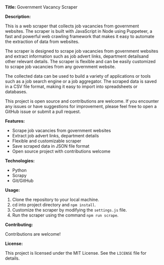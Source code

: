**Title:** Government Vacancy Scraper

**Description:**

This is a web scraper that collects job vacancies from government websites. The scraper is built with JavaScript in Node using Puppeteer, a fast and powerful web crawling framework that makes it easy to automate the extraction of data from websites.

The scraper is designed to scrape job vacancies from government websites and extract information such as job advert links, department detailsand other relevant details. The scraper is flexible and can be easily customized to scrape job vacancies from any government website.

The collected data can be used to build a variety of applications or tools such as a job search engine or a job aggregator. The scraped data is saved in a CSV file format, making it easy to import into spreadsheets or databases.

This project is open source and contributions are welcome. If you encounter any issues or have suggestions for improvement, please feel free to open a GitHub issue or submit a pull request.

**Features:**

- Scrape job vacancies from government websites
- Extract job advert links, department details
- Flexible and customizable scraper
- Save scraped data in JSON file format
- Open source project with contributions welcome

**Technologies:**

- Python
- Scrapy
- Git/GitHub

**Usage:**

1. Clone the repository to your local machine.
2. cd into project directory and `npm install`.
3. Customize the scraper by modifying the `settings.js` file.
4. Run the scraper using the command `npm run scrape`.

**Contributing:**

Contributions are welcome!

**License:**

This project is licensed under the MIT License. See the `LICENSE` file for details.
